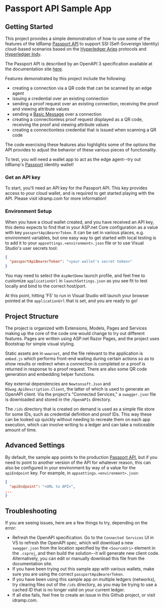 
# Passport API Sample App

## Getting Started
This project provides a simple demonstration of how to use some of the features of the IdRamp [Passport API](https://passport-api.idramp.com/) to support SSI (Self-Sovereign Identity) cloud-based scenarios based on the [Hyperledger Aries](https://github.com/hyperledger/aries-rfcs) protocols and [Hyperledger Indy](https://github.com/hyperledger/indy-sdk).

The Passport API is described by an OpenAPI 3 specification available at the documentation site [here](https://passport-api.idramp.com/swagger/index.html).

Features demonstrated by this project include the following:
* creating a connection via a QR code that can be scanned by an edge agent
* issuing a credential over an existing connection
* sending a proof request over an existing connection, receiving the proof and viewing attribute values
* sending a [Basic Message](https://github.com/hyperledger/aries-rfcs/tree/master/features/0095-basic-message) over a connection
* creating a connectionless proof request displayed as a QR code, receiving the proof and viewing attribute values
* creating a connectionless credential that is issued when scanning a QR code

The code exercising these features also highlights some of the options the API provides to adjust the behavior of these various pieces of functionality.

To test, you will need a wallet app to act as the edge agent--try out IdRamp's [Passport](https://idramp.com/passport-identity-wallet/) identity wallet!

### Get an API key
To start, you'll need an API key for the Passport API. This key provides access to your cloud wallet, and is required to get started playing with the API. Please visit idramp.com for more information!

### Environment Setup
When you have a cloud wallet created, and you have received an API key, this demo expects to find that in your ASP.net Core configuration as a value with key `passportApiBearerToken`. It can be set in various places, e.g. environment variables, but one easy way to get started with local testing is to add it to your `appsettings.<environment>.json` file or to use Visual Studio's user secrets tool:

```json
{
  "passportApiBearerToken": "<your wallet's secret token>"
}
```

You may need to select the `AspNetDemo` launch profile, and feel free to customize `applicationUrl` in `launchSettings.json` as you see fit to test locally and bind to the correct host/port.

At this point, hitting 'F5' to run in Visual Studio will launch your browser pointed at the `applicationUrl` that is set, and you are ready to go!

## Project Structure
The project is organized with Extensions, Models, Pages and Services making up the core of the code one would change to try out different features. Pages are written using ASP.net Razor Pages, and the project uses Bootstrap for simple visual styling.

Static assets are in `wwwroot`, and the file relevant to the application is `embed.js` which performs front-end waiting during certain actions so as to show results or redirect when a connection is completed or a proof is returned in response to a proof request. There are also some QR code generation and embedding helper functions.

Key external dependencies are `Newtonsoft.Json` and `NSwag.ApiDescription.Client`, the latter of which is used to generate an OpenAPI client. Via the project's "Connected Services," a `swagger.json` file is downloaded and stored in the `/OpenAPIs` directory.

The `/ids` directory that is created on demand is used as a simple file store for some IDs, such as credential definition and proof IDs. This way these can be looked up quickly without needing to recreate them on each app execution, which can involve writing to a ledger and can take a noticeable amount of time.

## Advanced Settings

By default, the sample app points to the production [Passport API](https://passport-api.idramp.com/), but if you need to point to another version of the API for whatever reason, this can also be configured in your environment by way of a value for the `apiEndpoint` key. For example, in `appsettings.<environment>.json`:

```json
{
  "apiEndpoint": "<URL to API>",
...
}
```

## Troubleshooting

If you are seeing issues, here are a few things to try, depending on the error:

* Refresh the OpenAPI specification. Go to the `Connected Services` UI in VS to refresh the OpenAPI spec, which will download a new `swagger.json` from the location specified by the `<SourceUri>` element in the `.csproj`, and then build the solution--it will generate new client code. Alternatively, you can edit or manually download this file from the documentation site.
* If you have been trying out this sample app with various wallets, make sure you are using the correct `passportApiBearerToken`.
* If you have been using this sample app on multiple ledgers (networks), try clearing files out of the `/ids` directory, as you may be trying to use a cached ID that is no longer valid on your current ledger.
* If all else fails, feel free to create an issue in this Github project, or visit idramp.com.